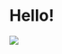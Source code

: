 # Hello!

<a href="https://profile.codersrank.io/user/pomelchenko" align="center"><img src="https://cr-skills-chart-widget.azurewebsites.net/api/api?username=pomelchenko&skills=c,php,python&show-other-skills=true"></a>
